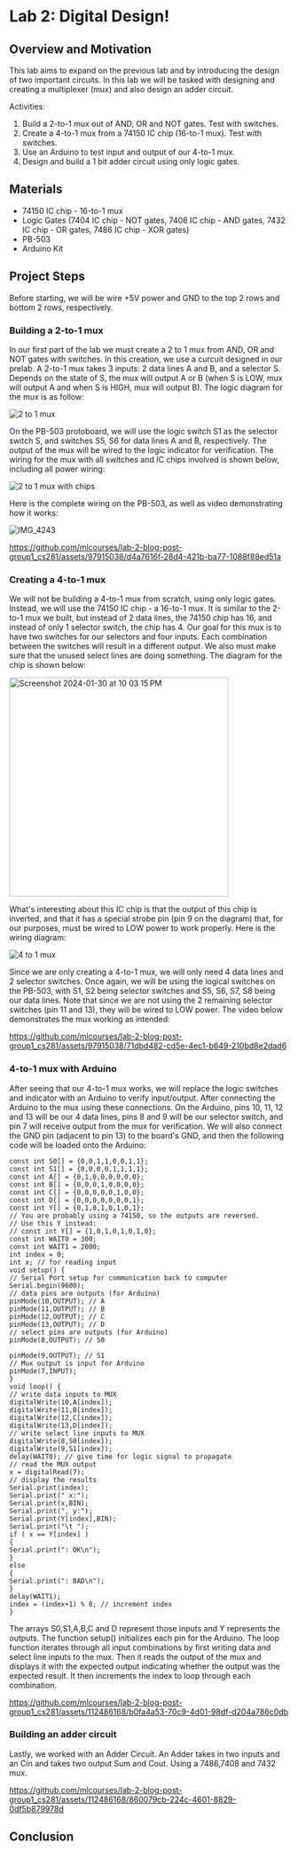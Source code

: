# Lab 2: Digital Design!


## Overview and Motivation
This lab aims to expand on the previous lab and by introducing the design of two important circuits. In this lab we will be tasked with designing and creating a multiplexer (mux) and also design an adder circuit.

Activities:
1. Build a 2-to-1 mux out of AND, OR and NOT gates. Test with switches.
2. Create a 4-to-1 mux from a 74150 IC chip (16-to-1 mux). Test with switches.
3. Use an Arduino to test input and output of our 4-to-1 mux.
4. Design and build a 1 bit adder circuit using only logic gates.

## Materials
- 74150 IC chip - 16-to-1 mux
- Logic Gates (7404 IC chip - NOT gates, 7408 IC chip - AND gates, 7432 IC chip - OR gates, 7486 IC chip - XOR gates)
- PB-503
- Arduino Kit

## Project Steps

Before starting, we will be wire +5V power and GND to the top 2 rows and bottom 2 rows, respectively.

### Building a 2-to-1 mux

In our first part of the lab we must create a 2 to 1 mux from AND, OR and NOT gates with switches. In this creation, we use a curcuit designed in our prelab.
A 2-to-1 mux takes 3 inputs: 2 data lines A and B, and a selector S. Depends on the state of S, the mux will output A or B (when S is LOW, mux will output A and when S is HIGH, mux will output B). The logic diagram for the mux is as follow:

![2 to 1 mux](https://github.com/mlcourses/lab-2-blog-post-group1_cs281/assets/97915038/dfd00f8f-450b-40f9-9a5b-0a8e64aa88ad)

On the PB-503 protoboard, we will use the logic switch S1 as the selector switch S, and switches S5, S6 for data lines A and B, respectively. The output of the mux will be wired to the logic indicator for verification. The wiring for the mux with all switches and IC chips involved is shown below, including all power wiring:

![2 to 1 mux with chips](https://github.com/mlcourses/lab-2-blog-post-group1_cs281/assets/97915038/25d7ac68-13db-4dd3-a55b-dca0489ff42b)

Here is the complete wiring on the PB-503, as well as video demonstrating how it works:

![IMG_4243](https://github.com/mlcourses/lab-2-blog-post-group1_cs281/assets/97915038/59e7a9c1-72f7-4d7b-b23f-ba884220497d)

https://github.com/mlcourses/lab-2-blog-post-group1_cs281/assets/97915038/d4a7616f-28d4-421b-ba77-1088f88ed51a

### Creating a 4-to-1 mux

We will not be building a 4-to-1 mux from scratch, using only logic gates. Instead, we will use the 74150 IC chip - a 16-to-1 mux. It is similar to the 2-to-1 mux we built, but instead of 2 data lines, the 74150 chip has 16, and instead of only 1 selector switch, the chip has 4. Our goal for this mux is to have two switches for our selectors and four inputs. Each combination between the switches will result in a different output. We also must make sure that the unused select lines are doing something. The diagram for the chip is shown below:

<img width="395" alt="Screenshot 2024-01-30 at 10 03 15 PM" src="https://github.com/mlcourses/lab-2-blog-post-group1_cs281/assets/97915038/697f10e4-34da-432e-ae1e-45f1020d2d50">

What's interesting about this IC chip is that the output of this chip is inverted, and that it has a special strobe pin (pin 9 on the diagram) that, for our purposes, must be wired to LOW power to work properly. Here is the wiring diagram:

![4 to 1 mux](https://github.com/mlcourses/lab-2-blog-post-group1_cs281/assets/97915038/e3084400-51b8-4379-9bd1-890051376a40)

Since we are only creating a 4-to-1 mux, we will only need 4 data lines and 2 selector switches. Once again, we will be using the logical switches on the PB-503, with S1, S2 being selector switches and S5, S6, S7, S8 being our data lines. Note that since we are not using the 2 remaining selector switches (pin 11 and 13), they will be wired to LOW power. The video below demonstrates the mux working as intended:

https://github.com/mlcourses/lab-2-blog-post-group1_cs281/assets/97915038/71dbd482-cd5e-4ec1-b649-210bd8e2dad6

### 4-to-1 mux with Arduino

After seeing that our 4-to-1 mux works, we will replace the logic switches and indicator with an Arduino to verify input/output. After connecting the Arduino to the mux using these connections. On the Arduino, pins 10, 11, 12 and 13 will be our 4 data lines, pins 8 and 9 will be our selector switch, and pin 7 will receive output from the mux for verification. We will also connect the GND pin (adjacent to pin 13) to the board's GND, and then the following code will be loaded onto the Arduino:

```
const int S0[] = {0,0,1,1,0,0,1,1};
const int S1[] = {0,0,0,0,1,1,1,1};
const int A[] = {0,1,0,0,0,0,0,0};
const int B[] = {0,0,0,1,0,0,0,0};
const int C[] = {0,0,0,0,0,1,0,0};
const int D[] = {0,0,0,0,0,0,0,1};
const int Y[] = {0,1,0,1,0,1,0,1};
// You are probably using a 74150, so the outputs are reversed.
// Use this Y instead:
// const int Y[] = {1,0,1,0,1,0,1,0};
const int WAIT0 = 300;
const int WAIT1 = 2000;
int index = 0;
int x; // for reading input
void setup() {
// Serial Port setup for communication back to computer
Serial.begin(9600);
// data pins are outputs (for Arduino)
pinMode(10,OUTPUT); // A
pinMode(11,OUTPUT); // B
pinMode(12,OUTPUT); // C
pinMode(13,OUTPUT); // D
// select pins are outputs (for Arduino)
pinMode(8,OUTPUT); // S0

pinMode(9,OUTPUT); // S1
// Mux output is input for Arduino
pinMode(7,INPUT);
}
void loop() {
// write data inputs to MUX
digitalWrite(10,A[index]);
digitalWrite(11,B[index]);
digitalWrite(12,C[index]);
digitalWrite(13,D[index]);
// write select line inputs to MUX
digitalWrite(8,S0[index]);
digitalWrite(9,S1[index]);
delay(WAIT0); // give time for logic signal to propagate
// read the MUX output
x = digitalRead(7);
// display the results
Serial.print(index);
Serial.print(" x:");
Serial.print(x,BIN);
Serial.print(", y:");
Serial.print(Y[index],BIN);
Serial.print("\t ");
if ( x == Y[index] )
{
Serial.print(": OK\n");
}
else
{
Serial.print(": BAD\n");
}
delay(WAIT1);
index = (index+1) % 8; // increment index
}
```

The arrays S0,S1,A,B,C and D represent those inputs and Y represents the outputs. The function setup() initializes each pin for the Arduino. The loop function iterates through all input combinations by first writing data and select line inputs to the mux. Then it reads the output of the mux and displays it with the expected output indicating whether the output was the expected result. It then increments the index to loop through each combination.

https://github.com/mlcourses/lab-2-blog-post-group1_cs281/assets/112486168/b0fa4a53-70c9-4d01-98df-d204a786c0db

### Building an adder circuit

Lastly, we worked with an Adder Circuit. An Adder takes in two inputs and an Cin and takes two output Sum and Cout. Using a 7486,7408 and 7432 mux.

https://github.com/mlcourses/lab-2-blog-post-group1_cs281/assets/112486168/860079cb-224c-4601-8829-0df5b879978d



## Conclusion




